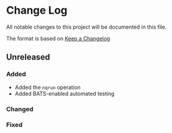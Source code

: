 # Change Log

All notable changes to this project will be documented in this file.

The format is based on [Keep a Changelog](http://keepachangelog.com/)

## Unreleased

### Added

- Added the `nqrun` operation
- Added BATS-enabled automated testing

### Changed

### Fixed
